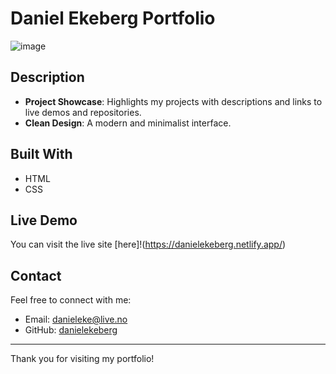 # Daniel Ekeberg Portfolio

![image](https://i.ibb.co/9n98y5S/image-5.png)

## Description

- **Project Showcase**: Highlights my projects with descriptions and links to live demos and repositories.
- **Clean Design**: A modern and minimalist interface.

## Built With

- HTML
- CSS

## Live Demo

You can visit the live site [here]!(https://danielekeberg.netlify.app/)

## Contact

Feel free to connect with me:

- Email: [danieleke@live.no](mailto:danieleke@live.no)
- GitHub: [danielekeberg](https://github.com/danielekeberg)

---

Thank you for visiting my portfolio!